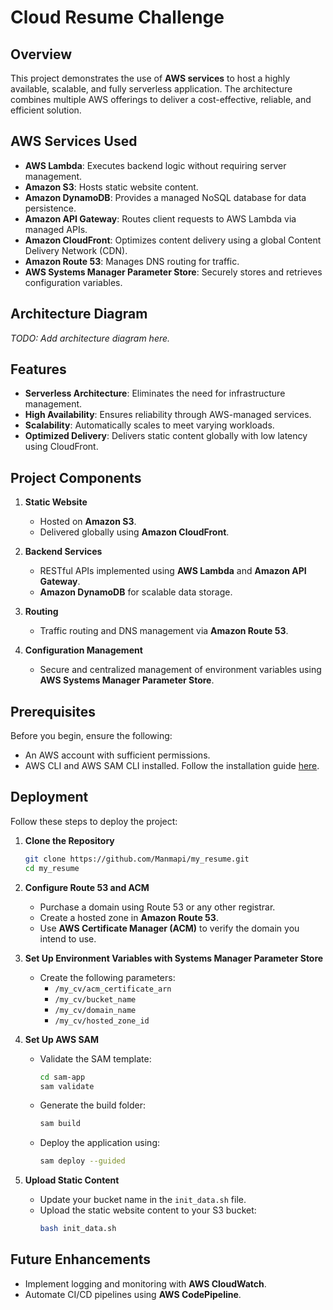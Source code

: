 # Cloud Resume Challenge

## Overview
This project demonstrates the use of **AWS services** to host a highly available, scalable, and fully serverless application. The architecture combines multiple AWS offerings to deliver a cost-effective, reliable, and efficient solution.

## AWS Services Used
- **AWS Lambda**: Executes backend logic without requiring server management.
- **Amazon S3**: Hosts static website content.
- **Amazon DynamoDB**: Provides a managed NoSQL database for data persistence.
- **Amazon API Gateway**: Routes client requests to AWS Lambda via managed APIs.
- **Amazon CloudFront**: Optimizes content delivery using a global Content Delivery Network (CDN).
- **Amazon Route 53**: Manages DNS routing for traffic.
- **AWS Systems Manager Parameter Store**: Securely stores and retrieves configuration variables.

## Architecture Diagram
*TODO: Add architecture diagram here.*

## Features
- **Serverless Architecture**: Eliminates the need for infrastructure management.
- **High Availability**: Ensures reliability through AWS-managed services.
- **Scalability**: Automatically scales to meet varying workloads.
- **Optimized Delivery**: Delivers static content globally with low latency using CloudFront.

## Project Components
1. **Static Website**
   - Hosted on **Amazon S3**.
   - Delivered globally using **Amazon CloudFront**.

2. **Backend Services**
   - RESTful APIs implemented using **AWS Lambda** and **Amazon API Gateway**.
   - **Amazon DynamoDB** for scalable data storage.

3. **Routing**
   - Traffic routing and DNS management via **Amazon Route 53**.

4. **Configuration Management**
   - Secure and centralized management of environment variables using **AWS Systems Manager Parameter Store**.

## Prerequisites
Before you begin, ensure the following:
- An AWS account with sufficient permissions.
- AWS CLI and AWS SAM CLI installed. Follow the installation guide [here](https://docs.aws.amazon.com/serverless-application-model/latest/developerguide/install-sam-cli.html).

## Deployment
Follow these steps to deploy the project:

1. **Clone the Repository**
   ```bash
   git clone https://github.com/Manmapi/my_resume.git
   cd my_resume
   ``` 

2. **Configure Route 53 and ACM**
   - Purchase a domain using Route 53 or any other registrar.
   - Create a hosted zone in **Amazon Route 53**.
   - Use **AWS Certificate Manager (ACM)** to verify the domain you intend to use.

3. **Set Up Environment Variables with Systems Manager Parameter Store**
   - Create the following parameters:
     - `/my_cv/acm_certificate_arn`
     - `/my_cv/bucket_name`
     - `/my_cv/domain_name`
     - `/my_cv/hosted_zone_id`

4. **Set Up AWS SAM**
   - Validate the SAM template:
     ```bash
     cd sam-app
     sam validate
     ```
   - Generate the build folder:
     ```bash
     sam build
     ```
   - Deploy the application using:
     ```bash
     sam deploy --guided
     ```

5. **Upload Static Content**
   - Update your bucket name in the `init_data.sh` file.
   - Upload the static website content to your S3 bucket:
     ```bash
     bash init_data.sh
     ```

## Future Enhancements
- Implement logging and monitoring with **AWS CloudWatch**.
- Automate CI/CD pipelines using **AWS CodePipeline**.
